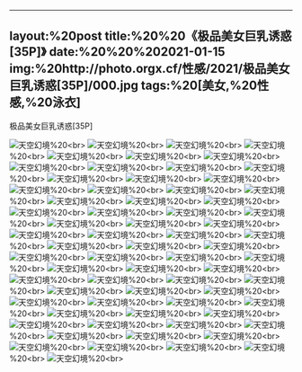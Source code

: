 ﻿---
layout:%20post
title:%20%20《极品美女巨乳诱惑[35P]》
date:%20%20%202021-01-15
img:%20http://photo.orgx.cf/性感/2021/极品美女巨乳诱惑[35P]/000.jpg
tags:%20[美女,%20性感,%20泳衣]
---

极品美女巨乳诱惑[35P]



![天空幻境](http://photo.orgx.cf/性感/2021/极品美女巨乳诱惑[35P]/001.jpg%20''天空幻境'')%20<br>
![天空幻境](http://photo.orgx.cf/性感/2021/极品美女巨乳诱惑[35P]/002.jpg%20''天空幻境'')%20<br>
![天空幻境](http://photo.orgx.cf/性感/2021/极品美女巨乳诱惑[35P]/003.jpg%20''天空幻境'')%20<br>
![天空幻境](http://photo.orgx.cf/性感/2021/极品美女巨乳诱惑[35P]/004.jpg%20''天空幻境'')%20<br>
![天空幻境](http://photo.orgx.cf/性感/2021/极品美女巨乳诱惑[35P]/005.jpg%20''天空幻境'')%20<br>
![天空幻境](http://photo.orgx.cf/性感/2021/极品美女巨乳诱惑[35P]/006.jpg%20''天空幻境'')%20<br>
![天空幻境](http://photo.orgx.cf/性感/2021/极品美女巨乳诱惑[35P]/007.jpg%20''天空幻境'')%20<br>
![天空幻境](http://photo.orgx.cf/性感/2021/极品美女巨乳诱惑[35P]/008.jpg%20''天空幻境'')%20<br>
![天空幻境](http://photo.orgx.cf/性感/2021/极品美女巨乳诱惑[35P]/009.jpg%20''天空幻境'')%20<br>
![天空幻境](http://photo.orgx.cf/性感/2021/极品美女巨乳诱惑[35P]/010.jpg%20''天空幻境'')%20<br>
![天空幻境](http://photo.orgx.cf/性感/2021/极品美女巨乳诱惑[35P]/011.jpg%20''天空幻境'')%20<br>
![天空幻境](http://photo.orgx.cf/性感/2021/极品美女巨乳诱惑[35P]/012.jpg%20''天空幻境'')%20<br>
![天空幻境](http://photo.orgx.cf/性感/2021/极品美女巨乳诱惑[35P]/013.jpg%20''天空幻境'')%20<br>
![天空幻境](http://photo.orgx.cf/性感/2021/极品美女巨乳诱惑[35P]/014.jpg%20''天空幻境'')%20<br>
![天空幻境](http://photo.orgx.cf/性感/2021/极品美女巨乳诱惑[35P]/015.jpg%20''天空幻境'')%20<br>
![天空幻境](http://photo.orgx.cf/性感/2021/极品美女巨乳诱惑[35P]/016.jpg%20''天空幻境'')%20<br>
![天空幻境](http://photo.orgx.cf/性感/2021/极品美女巨乳诱惑[35P]/017.jpg%20''天空幻境'')%20<br>
![天空幻境](http://photo.orgx.cf/性感/2021/极品美女巨乳诱惑[35P]/018.jpg%20''天空幻境'')%20<br>
![天空幻境](http://photo.orgx.cf/性感/2021/极品美女巨乳诱惑[35P]/019.jpg%20''天空幻境'')%20<br>
![天空幻境](http://photo.orgx.cf/性感/2021/极品美女巨乳诱惑[35P]/020.jpg%20''天空幻境'')%20<br>
![天空幻境](http://photo.orgx.cf/性感/2021/极品美女巨乳诱惑[35P]/021.jpg%20''天空幻境'')%20<br>
![天空幻境](http://photo.orgx.cf/性感/2021/极品美女巨乳诱惑[35P]/022.jpg%20''天空幻境'')%20<br>
![天空幻境](http://photo.orgx.cf/性感/2021/极品美女巨乳诱惑[35P]/023.jpg%20''天空幻境'')%20<br>
![天空幻境](http://photo.orgx.cf/性感/2021/极品美女巨乳诱惑[35P]/024.jpg%20''天空幻境'')%20<br>
![天空幻境](http://photo.orgx.cf/性感/2021/极品美女巨乳诱惑[35P]/025.jpg%20''天空幻境'')%20<br>
![天空幻境](http://photo.orgx.cf/性感/2021/极品美女巨乳诱惑[35P]/026.jpg%20''天空幻境'')%20<br>
![天空幻境](http://photo.orgx.cf/性感/2021/极品美女巨乳诱惑[35P]/027.jpg%20''天空幻境'')%20<br>
![天空幻境](http://photo.orgx.cf/性感/2021/极品美女巨乳诱惑[35P]/028.jpg%20''天空幻境'')%20<br>
![天空幻境](http://photo.orgx.cf/性感/2021/极品美女巨乳诱惑[35P]/029.jpg%20''天空幻境'')%20<br>
![天空幻境](http://photo.orgx.cf/性感/2021/极品美女巨乳诱惑[35P]/030.jpg%20''天空幻境'')%20<br>
![天空幻境](http://photo.orgx.cf/性感/2021/极品美女巨乳诱惑[35P]/031.jpg%20''天空幻境'')%20<br>
![天空幻境](http://photo.orgx.cf/性感/2021/极品美女巨乳诱惑[35P]/032.jpg%20''天空幻境'')%20<br>
![天空幻境](http://photo.orgx.cf/性感/2021/极品美女巨乳诱惑[35P]/033.jpg%20''天空幻境'')%20<br>
![天空幻境](http://photo.orgx.cf/性感/2021/极品美女巨乳诱惑[35P]/034.jpg%20''天空幻境'')%20<br>
![天空幻境](http://photo.orgx.cf/性感/2021/极品美女巨乳诱惑[35P]/035.jpg%20''天空幻境'')%20<br>
![天空幻境](http://photo.orgx.cf/性感/2021/极品美女巨乳诱惑[35P]/036.jpg%20''天空幻境'')%20<br>
![天空幻境](http://photo.orgx.cf/性感/2021/极品美女巨乳诱惑[35P]/037.jpg%20''天空幻境'')%20<br>
![天空幻境](http://photo.orgx.cf/性感/2021/极品美女巨乳诱惑[35P]/038.jpg%20''天空幻境'')%20<br>
![天空幻境](http://photo.orgx.cf/性感/2021/极品美女巨乳诱惑[35P]/039.jpg%20''天空幻境'')%20<br>
![天空幻境](http://photo.orgx.cf/性感/2021/极品美女巨乳诱惑[35P]/040.jpg%20''天空幻境'')%20<br>
![天空幻境](http://photo.orgx.cf/性感/2021/极品美女巨乳诱惑[35P]/041.jpg%20''天空幻境'')%20<br>
![天空幻境](http://photo.orgx.cf/性感/2021/极品美女巨乳诱惑[35P]/042.jpg%20''天空幻境'')%20<br>
![天空幻境](http://photo.orgx.cf/性感/2021/极品美女巨乳诱惑[35P]/043.jpg%20''天空幻境'')%20<br>
![天空幻境](http://photo.orgx.cf/性感/2021/极品美女巨乳诱惑[35P]/044.jpg%20''天空幻境'')%20<br>
![天空幻境](http://photo.orgx.cf/性感/2021/极品美女巨乳诱惑[35P]/045.jpg%20''天空幻境'')%20<br>
![天空幻境](http://photo.orgx.cf/性感/2021/极品美女巨乳诱惑[35P]/046.jpg%20''天空幻境'')%20<br>
![天空幻境](http://photo.orgx.cf/性感/2021/极品美女巨乳诱惑[35P]/047.jpg%20''天空幻境'')%20<br>
![天空幻境](http://photo.orgx.cf/性感/2021/极品美女巨乳诱惑[35P]/048.jpg%20''天空幻境'')%20<br>
![天空幻境](http://photo.orgx.cf/性感/2021/极品美女巨乳诱惑[35P]/049.jpg%20''天空幻境'')%20<br>
![天空幻境](http://photo.orgx.cf/性感/2021/极品美女巨乳诱惑[35P]/050.jpg%20''天空幻境'')%20<br>
![天空幻境](http://photo.orgx.cf/性感/2021/极品美女巨乳诱惑[35P]/051.jpg%20''天空幻境'')%20<br>
![天空幻境](http://photo.orgx.cf/性感/2021/极品美女巨乳诱惑[35P]/052.jpg%20''天空幻境'')%20<br>
![天空幻境](http://photo.orgx.cf/性感/2021/极品美女巨乳诱惑[35P]/053.jpg%20''天空幻境'')%20<br>
![天空幻境](http://photo.orgx.cf/性感/2021/极品美女巨乳诱惑[35P]/054.jpg%20''天空幻境'')%20<br>
![天空幻境](http://photo.orgx.cf/性感/2021/极品美女巨乳诱惑[35P]/055.jpg%20''天空幻境'')%20<br>
![天空幻境](http://photo.orgx.cf/性感/2021/极品美女巨乳诱惑[35P]/056.jpg%20''天空幻境'')%20<br>
![天空幻境](http://photo.orgx.cf/性感/2021/极品美女巨乳诱惑[35P]/057.jpg%20''天空幻境'')%20<br>
![天空幻境](http://photo.orgx.cf/性感/2021/极品美女巨乳诱惑[35P]/058.jpg%20''天空幻境'')%20<br>
![天空幻境](http://photo.orgx.cf/性感/2021/极品美女巨乳诱惑[35P]/059.jpg%20''天空幻境'')%20<br>
![天空幻境](http://photo.orgx.cf/性感/2021/极品美女巨乳诱惑[35P]/060.jpg%20''天空幻境'')%20<br>
![天空幻境](http://photo.orgx.cf/性感/2021/极品美女巨乳诱惑[35P]/061.jpg%20''天空幻境'')%20<br>
![天空幻境](http://photo.orgx.cf/性感/2021/极品美女巨乳诱惑[35P]/062.jpg%20''天空幻境'')%20<br>
![天空幻境](http://photo.orgx.cf/性感/2021/极品美女巨乳诱惑[35P]/063.jpg%20''天空幻境'')%20<br>
![天空幻境](http://photo.orgx.cf/性感/2021/极品美女巨乳诱惑[35P]/064.jpg%20''天空幻境'')%20<br>
![天空幻境](http://photo.orgx.cf/性感/2021/极品美女巨乳诱惑[35P]/065.jpg%20''天空幻境'')%20<br>
![天空幻境](http://photo.orgx.cf/性感/2021/极品美女巨乳诱惑[35P]/066.jpg%20''天空幻境'')%20<br>
![天空幻境](http://photo.orgx.cf/性感/2021/极品美女巨乳诱惑[35P]/067.jpg%20''天空幻境'')%20<br>
![天空幻境](http://photo.orgx.cf/性感/2021/极品美女巨乳诱惑[35P]/068.jpg%20''天空幻境'')%20<br>
